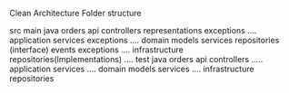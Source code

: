 Clean Architecture Folder structure

src
	main
		java
			orders
				api
					controllers
					representations
					exceptions
					....
				application
					services
					exceptions
					....
				domain
					models
					services
					repositories (interface)
					events
					exceptions
					....
				infrastructure
					repositories(Implementations)
					....
	test
		java
			orders
				api
					controllers
					.....
				application
					services
					....
				domain
					models
					services
					....
				infrastructure
					repositories
